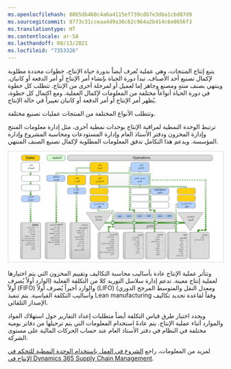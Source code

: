 ```yaml
---
ms.openlocfilehash: 8865db468c4a6a4115ef739cdb7e3d6a1cbd87d9
ms.sourcegitcommit: 8773c31cceaa4d9a36c62c964a2b414c6e0656f3
ms.translationtype: HT
ms.contentlocale: ar-SA
ms.lasthandoff: 08/13/2021
ms.locfileid: "7353326"
---
```

يتبع إنتاج المنتجات، وهي عملية تُعرف أيضاً بدورة حياة الإنتاج، خطوات محددة مطلوبة لإكمال تصنيع أحد الأصناف. تبدأ دورة الحياة بإنشاء أمر الإنتاج أو أمر الدفعة أو كانبان. وينتهي بصنف منتهٍ ومصنع وجاهز إما لعميل أو لمرحلة أخرى من الإنتاج. تتطلب كل خطوة في دورة الحياة أنواعاً مختلفة من المعلومات لإكمال العملية. ومع اكتمال كل خطوة، يُظهر أمر الإنتاج أو أمر الدفعة أو كانبان تغييراً في حالة الإنتاج.  

وتتطلب الأنواع المختلفة من المنتجات عمليات تصنيع مختلفة.

ترتبط الوحدة النمطية لمراقبة الإنتاج بوحدات نمطية أخرى، مثل إدارة معلومات المنتج وإدارة المخزون ودفتر الأستاذ العام وإدارة المستودعات ومحاسبة المشروع وإدارة المؤسسة. ويدعم هذا التكامل تدفق المعلومات المطلوبة لإكمال تصنيع الصنف المنتهي.
  
[ ![مخطط التكامل المعقد وتدفق المعلومات المطلوب لتصنيع صنف منتهٍ.](../media/make-to-order.png)](../media/make-to-order.png#lightbox)

وتتأثر عملية الإنتاج عادة بأساليب محاسبة التكاليف وتقييم المخزون التي يتم اختيارها لعملية إنتاج معينة. تدعم إدارة سلاسل التوريد كلا من التكلفة الفعلية (‏‫الوارد أولاً يُصرف أولاً‬ (FIFO) و‏‫الوارد أخيراً يُصرف أولاً‬ (LIFO) ومعدل النقل والمتوسط المرجح الدوري) وأساليب التكلفة القياسية. يتم تنفيذ Lean manufacturing وفقاً لقاعدة تحديد تكاليف الإصدار التلقائي.

ويحدد اختيار طرق قياس التكلفة أيضاً متطلبات إعداد التقارير حول استهلاك المواد والموارد أثناء عملية الإنتاج. يتم عادةً استخدام المعلومات التي يتم ترحيلها من دفاتر يومية مختلفة في النظام في دفتر الأستاذ العام عند حساب الحركات المالية على مستوى الشركة.

لمزيد من المعلومات، راجع [الشروع في العمل باستخدام الوحدة النمطية للتحكم في الإنتاج في Dynamics 365 Supply Chain Management](/learn/modules/get-started-production-control-dyn365-supply-chain-mgmt/?azure-portal=true).

